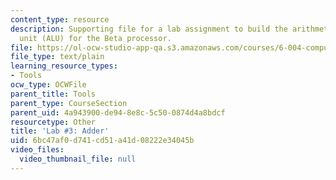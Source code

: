 ```yaml
---
content_type: resource
description: Supporting file for a lab assignment to build the arithmetic and logic
  unit (ALU) for the Beta processor.
file: https://ol-ocw-studio-app-qa.s3.amazonaws.com/courses/6-004-computation-structures-spring-2009/6bc47af0d741cd51a41d08222e34045b_lab3adder.jsim
file_type: text/plain
learning_resource_types:
- Tools
ocw_type: OCWFile
parent_title: Tools
parent_type: CourseSection
parent_uid: 4a943900-de94-8e8c-5c50-0874d4a8bdcf
resourcetype: Other
title: 'Lab #3: Adder'
uid: 6bc47af0-d741-cd51-a41d-08222e34045b
video_files:
  video_thumbnail_file: null
---
```

